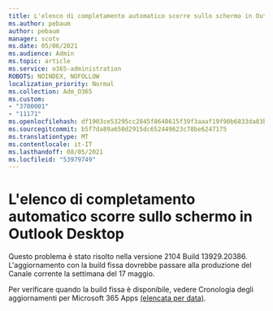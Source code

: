 ```yaml
---
title: L'elenco di completamento automatico scorre sullo schermo in Outlook Desktop
ms.author: pebaum
author: pebaum
manager: scotv
ms.date: 05/06/2021
ms.audience: Admin
ms.topic: article
ms.service: o365-administration
ROBOTS: NOINDEX, NOFOLLOW
localization_priority: Normal
ms.collection: Adm_O365
ms.custom:
- "3700001"
- "11171"
ms.openlocfilehash: df1903ce53295cc2845f8648615f39f3aaaf19f90b6833da83b27ba836e44d4e
ms.sourcegitcommit: b5f7da89a650d2915dc652449623c78be6247175
ms.translationtype: MT
ms.contentlocale: it-IT
ms.lasthandoff: 08/05/2021
ms.locfileid: "53979749"
---
```

# <a name="autocomplete-list-scrolls-off-the-screen-in-outlook-desktop"></a>L'elenco di completamento automatico scorre sullo schermo in Outlook Desktop

Questo problema è stato risolto nella versione 2104 Build 13929.20386. L'aggiornamento con la build fissa dovrebbe passare alla produzione del Canale corrente la settimana del 17 maggio. 

Per verificare quando la build fissa è disponibile, vedere Cronologia degli aggiornamenti per Microsoft 365 Apps [(elencata per data)](/officeupdates/update-history-microsoft365-apps-by-date).